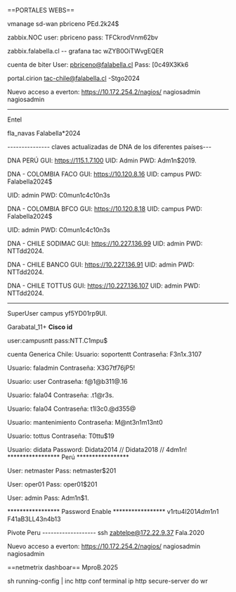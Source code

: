 
==PORTALES WEBS==

vmanage sd-wan
pbriceno
PEd.2k24$

zabbix.NOC
user: pbriceno
pass: TFCkrodVnm62bv

zabbix.falabella.cl -- grafana
tac
wZYB0OiTWvgEQER

cuenta de biter
User: pbriceno@falabella.cl
Pass: [0c49X3Kk6

portal.cirion
tac-chile@falabella.cl
-Stgo2024

Nuevo acceso a everton:
https://10.172.254.2/nagios/
nagiosadmin
nagiosadmin

----------------------------------
Entel

fla_navas
Falabella*2024

--------------- claves actualizadas de DNA de los diferentes países---

DNA PERÚ
GUI: https://115.1.7.100 
UID: Admin
PWD: Adm1n$2019.

DNA - COLOMBIA FACO
GUI: https://10.120.8.16 
UID: campus
PWD: Falabella2024$

UID: admin
PWD: C0mun1c4c10n3s
 
DNA - COLOMBIA BFCO
GUI: https://10.120.8.18 
UID: campus
PWD: Falabella2024$

UID: admin
PWD: C0mun1c4c10n3s
 
DNA - CHILE SODIMAC
GUI: https://10.227.136.99
UID: admin
PWD: NTTdd2024.
 
DNA - CHILE BANCO
GUI: https://10.227.136.91
UID: admin
PWD: NTTdd2024.

DNA - CHILE  TOTTUS
GUI: https://10.227.136.107
UID: admin
PWD: NTTdd2024.

----------------------------------
SuperUser
campus
yf5YD01rp9Ul.

Garabatal_11+
**Cisco id**

user:campusntt
pass:NTT.C1mpu$

cuenta Generica Chile:
Usuario: soportentt
Contraseña: F3n1x.3107

Usuario: faladmin
Contraseña: X3G7tf76jP5!

Usuario: user
Contraseña: f@1@b311@.16

Usuario: fala04
Contraseña: .t1@r3s.

Usuario: fala04
Contraseña: t1l3c0.@d355@
 
Usuario: mantenimiento
Contraseña: M@nt3n1m13nt0

Usuario: tottus 
Contraseña: T0ttu$19
 
Usuario: didata
Password: Didata2014  //  Didata2018  //  4dm1n!
***************** Perú *****************
 
User: netmaster
Pass: netmaster$201
 
User: oper01
Pass: oper01$201
 
User: admin
Pass: Adm1n$1.
 
***************** Password Enable *****************
v1rtu4l$201
Adm1n$1
F41aB3LL43n4b13

Pivote Peru -------------------
ssh zabtelpe@172.22.9.37
Fala.2020

Nuevo acceso a everton:
https://10.172.254.2/nagios/
nagiosadmin
nagiosadmin

==netmetrix dashboar==
MproB.2025


sh running-config | inc http
conf terminal
ip http secure-server
do wr